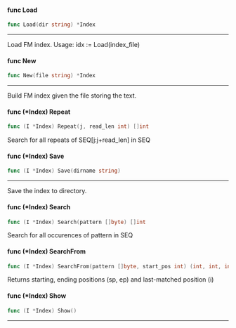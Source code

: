#### func  Load

```go
func Load(dir string) *Index
```
-----------------------------------------------------------------------------
Load FM index. Usage: idx := Load(index_file)

#### func  New

```go
func New(file string) *Index
```
-----------------------------------------------------------------------------
Build FM index given the file storing the text.

#### func (*Index) Repeat

```go
func (I *Index) Repeat(j, read_len int) []int
```
Search for all repeats of SEQ[j:j+read_len] in SEQ

#### func (*Index) Save

```go
func (I *Index) Save(dirname string)
```
-----------------------------------------------------------------------------
Save the index to directory.

#### func (*Index) Search

```go
func (I *Index) Search(pattern []byte) []int
```
Search for all occurences of pattern in SEQ

#### func (*Index) SearchFrom

```go
func (I *Index) SearchFrom(pattern []byte, start_pos int) (int, int, int)
```
Returns starting, ending positions (sp, ep) and last-matched position (i)

#### func (*Index) Show

```go
func (I *Index) Show()
```
-----------------------------------------------------------------------------
